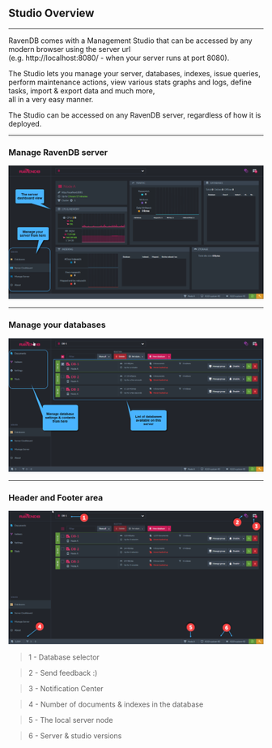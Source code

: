 ﻿## Studio Overview
---

RavenDB comes with a Management Studio that can be accessed by any modern browser using the server url     
(e.g. http://localhost:8080/ - when your server runs at port 8080). 

The Studio lets you manage your server, databases, indexes, issue queries,  
perform maintenance actions, view various stats graphs and logs, define tasks, import & export data and much more,    
all in a very easy manner.

The Studio can be accessed on any RavenDB server, regardless of how it is deployed. 

---
### Manage RavenDB server

![Figure 1. Studio overview - Manage server](images/overview-1.png "Manage server")

---
### Manage your databases

![Figure 2. Studio overview - Manage databases](images/overview-2.png "Manage databases")

---
### Header and Footer area

![Figure 5. Studio overview - Header and Footer](images/overview-3.png "Header and Footer area")

> 1 - Database selector

> 2 - Send feedback :)

> 3 - Notification Center

> 4 - Number of documents & indexes in the database

> 5 - The local server node

> 6 - Server & studio versions

